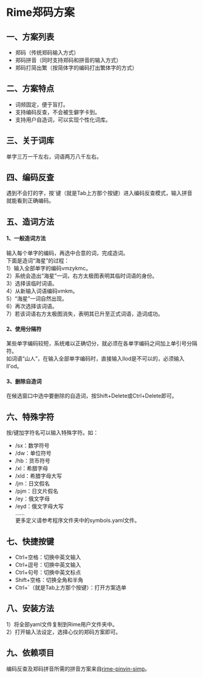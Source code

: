 # Rime郑码方案

## 一、方案列表
* 郑码（传统郑码输入方式）
* 郑码拼音（同时支持郑码和拼音的输入方式）
* 郑码打简出繁（按简体字的编码打出繁体字的方式）

## 二、方案特点
* 词频固定，便于盲打。
* 支持编码反查，不会被生僻字卡到。
* 支持用户自造词，可以实现个性化词库。

## 三、关于词库
单字三万一千左右，词语两万八千左右。

## 四、编码反查
遇到不会打的字，按\`键（就是Tab上方那个按键）进入编码反查模式，输入拼音就能看到正确编码。

## 五、造词方法
#### 1、一般造词方法
输入每个单字的编码，再选中合意的词，完成造词。  
下面是造词“海星”的过程：  
1）输入全部单字的编码vmzykmc。  
2）系统会造出“海星”一词，右方太极图表明其临时词语的身份。  
3）选择该临时词语。  
4）从新输入词语编码vmkm。  
5）“海星”一词自然出现。  
6）再次选择该词语。  
7）若该词语右方太极图消失，表明其已升至正式词语，造词成功。  

#### 2、使用分隔符
某些单字编码较短，系统难以正确切分，就必须在各单字编码之间加上单引号分隔符。    
如词语“山人”，在输入全部单字编码时，直接输入llod是不可以的，必须输入ll'od。

#### 3、删除自造词
在候选窗口中选中要删除的自造词，按Shift+Delete或Ctrl+Delete即可。

## 六、特殊字符
按/键加字符名可以输入特殊字符。如：
* /sx：数学符号
* /dw：单位符号
* /hb：货币符号
* /xl：希腊字母
* /xld：希腊字母大写
* /jm：日文假名
* /pjm：日文片假名
* /ey：俄文字母
* /eyd：俄文字母大写  
……  
更多定义请参考程序文件夹中的symbols.yaml文件。

## 七、快捷按键
* Ctrl+空格：切换中英文输入
* Ctrl+逗号：切换中英文输入
* Ctrl+句号：切换中英文标点
* Shift+空格：切换全角和半角
* Ctrl+\`（就是Tab上方那个按键）：打开方案选单

## 八、安装方法
1）将全部yaml文件复制到Rime用户文件夹中。  
2）打开输入法设定，选择心仪的郑码方案即可。

## 九、依赖项目
编码反查及郑码拼音所需的拼音方案来自[rime-pinyin-simp](https://github.com/rime/rime-pinyin-simp)。
